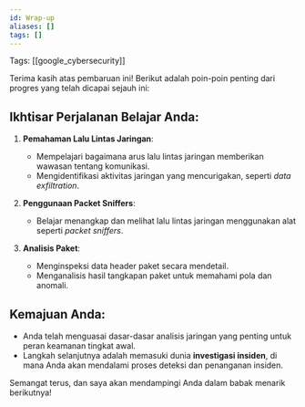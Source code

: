 ```yaml
---
id: Wrap-up
aliases: []
tags: []
---
```


Tags: [[google_cybersecurity]]

Terima kasih atas pembaruan ini! Berikut adalah poin-poin penting dari progres yang telah dicapai sejauh ini:

## Ikhtisar Perjalanan Belajar Anda:
1. **Pemahaman Lalu Lintas Jaringan**:
   - Mempelajari bagaimana arus lalu lintas jaringan memberikan wawasan tentang komunikasi.
   - Mengidentifikasi aktivitas jaringan yang mencurigakan, seperti *data exfiltration*.

2. **Penggunaan Packet Sniffers**:
   - Belajar menangkap dan melihat lalu lintas jaringan menggunakan alat seperti *packet sniffers*.

3. **Analisis Paket**:
   - Menginspeksi data header paket secara mendetail.
   - Menganalisis hasil tangkapan paket untuk memahami pola dan anomali.

## Kemajuan Anda:
- Anda telah menguasai dasar-dasar analisis jaringan yang penting untuk peran keamanan tingkat awal.
- Langkah selanjutnya adalah memasuki dunia **investigasi insiden**, di mana Anda akan mendalami proses deteksi dan penanganan insiden.

Semangat terus, dan saya akan mendampingi Anda dalam babak menarik berikutnya!
